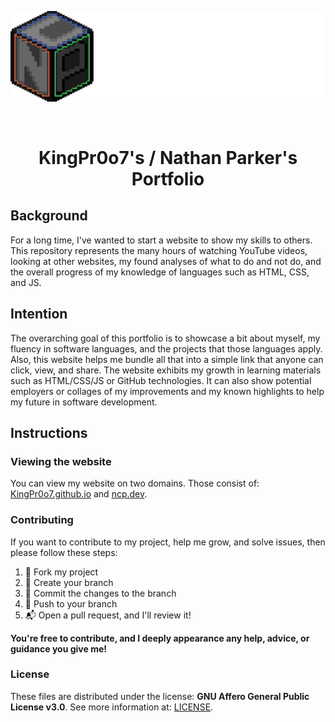<p align="center"><a href="https://ncp.dev" target="_blank"><img src="images/branding/ncp-long-forum.png?raw=true alt="Nathan Parker's logo"></a></p>

<br>

<h1 align="center">KingPr0o7's / Nathan Parker's Portfolio</h1>

## Background
For a long time, I've wanted to start a website to show my skills to others. This repository represents the many hours of watching YouTube videos, looking at other websites, my found analyses of what to do and not do, and the overall progress of my knowledge of languages such as HTML, CSS, and JS. 

## Intention
The overarching goal of this portfolio is to showcase a bit about myself, my fluency in software languages, and the projects that those languages apply. Also, this website helps me bundle all that into a simple link that anyone can click, view, and share. The website exhibits my growth in learning materials such as HTML/CSS/JS or GitHub technologies. It can also show potential employers or collages of my improvements and my known highlights to help my future in software development. 

## Instructions
### Viewing the website
You can view my website on two domains. Those consist of: [KingPr0o7.github.io](https://KingPr0o7.github.io) and [ncp.dev](https://ncp.dev).

### Contributing
If you want to contribute to my project, help me grow, and solve issues, then please follow these steps:
1. 🍴 Fork my project
2. 🌿 Create your branch
3. 📌 Commit the changes to the branch
4. 💪 Push to your branch
5. 📬 Open a pull request, and I'll review it!

__You're free to contribute, and I deeply appearance any help, advice, or guidance you give me!__

### License 
These files are distributed under the license: __GNU Affero General Public License v3.0__. See more information at: [LICENSE](https://github.com/KingPr0o7/KingPr0o7.github.io/blob/main/LICENSE).
